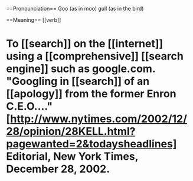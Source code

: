 ==Pronounciation==
Goo (as in moo) gull (as in the bird)

==Meaning==
[[verb]]

# To [[search]] on the [[internet]] using a [[comprehensive]] [[search engine]] such as google.com. "Googling in [[search]] of an [[apology]] from the former Enron C.E.O...." [http://www.nytimes.com/2002/12/28/opinion/28KELL.html?pagewanted=2&todaysheadlines] Editorial, New York Times, December 28, 2002.